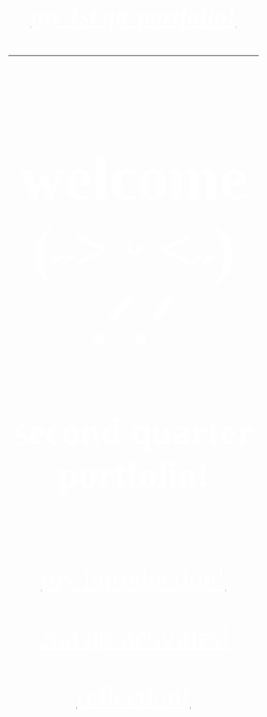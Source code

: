 <html>
<head> <title> HOME </title> 
<link rel="stylesheet" href="style.css" type="text/css"/>
</head>
<body>
<a href="https://ccsarra.github.io/ccgsarra.github.io/">
<h3><u><i>my 1st qtr portfolio!</u> </i></h3> </a>
<hr>
<h1> welcome (˶˃ ᵕ ˂˶) .ᐟ.ᐟ</h1>
<h2> second quarter portfolio! </h2> <br>
<a href="intro.html">
<p><u> my introduction!</p></a>
<a href="pics.html">
<p><u> 2nd qtr activities! </p></a>
<a href="reflection.html">
<p><u> reflection! </p></a>
</body>
</html>
<style>
body {
	 background-image: url("grid.jpg");
	background-repeat: no-repeat;
	background-size: cover;
} 
h3  {
	color: #ffffff;
	text-align: center;
	font-size: 50px;
	font-family: hug me tight;
	}
h1 {
	color: #ffffff;
	text-align: center;
	font-family: almeira;
	font-size: 125px;
}
h2 {
	color: #ffffff;
	text-align: center;
	font-size: 75px;
	font-family: hug me tight;
}
p {
	color: #ffffff;
	text-align: center;
	font-size: 55px;
	font-family: hug me tight;
}
</style>

